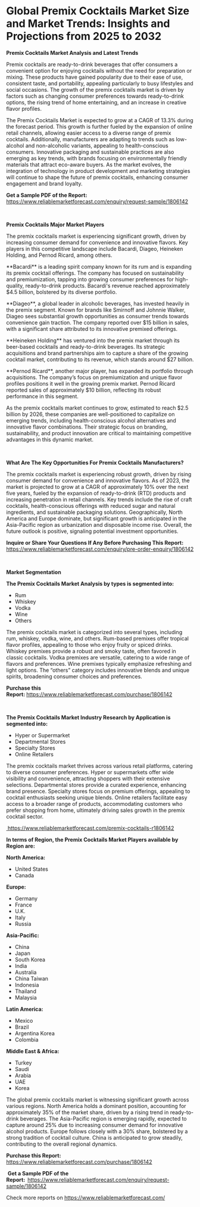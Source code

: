 <p><h1>Global Premix Cocktails Market Size and Market Trends: Insights and Projections from 2025 to 2032</h1></p><p><strong>Premix Cocktails Market Analysis and Latest Trends</strong></p>
<p><p>Premix cocktails are ready-to-drink beverages that offer consumers a convenient option for enjoying cocktails without the need for preparation or mixing. These products have gained popularity due to their ease of use, consistent taste, and portability, appealing particularly to busy lifestyles and social occasions. The growth of the premix cocktails market is driven by factors such as changing consumer preferences towards ready-to-drink options, the rising trend of home entertaining, and an increase in creative flavor profiles.</p><p>The Premix Cocktails Market is expected to grow at a CAGR of 13.3% during the forecast period. This growth is further fueled by the expansion of online retail channels, allowing easier access to a diverse range of premix cocktails. Additionally, manufacturers are adapting to trends such as low-alcohol and non-alcoholic variants, appealing to health-conscious consumers. Innovative packaging and sustainable practices are also emerging as key trends, with brands focusing on environmentally friendly materials that attract eco-aware buyers. As the market evolves, the integration of technology in product development and marketing strategies will continue to shape the future of premix cocktails, enhancing consumer engagement and brand loyalty.</p></p>
<p><strong>Get a Sample PDF of the Report:&nbsp;</strong> <a href="https://www.reliablemarketforecast.com/enquiry/request-sample/1806142?utm_campaign=3096&utm_medium=2&utm_source=Github&utm_content=ia&utm_term=07042025&utm_id=premix-cocktails">https://www.reliablemarketforecast.com/enquiry/request-sample/1806142</a></p>
<p>&nbsp;</p>
<p><strong>Premix Cocktails Major Market Players</strong></p>
<p><p>The premix cocktails market is experiencing significant growth, driven by increasing consumer demand for convenience and innovative flavors. Key players in this competitive landscape include Bacardi, Diageo, Heineken Holding, and Pernod Ricard, among others.</p><p>**Bacardi** is a leading spirit company known for its rum and is expanding its premix cocktail offerings. The company has focused on sustainability and premiumization, tapping into growing consumer preferences for high-quality, ready-to-drink products. Bacardi's revenue reached approximately $4.5 billion, bolstered by its diverse portfolio.</p><p>**Diageo**, a global leader in alcoholic beverages, has invested heavily in the premix segment. Known for brands like Smirnoff and Johnnie Walker, Diageo sees substantial growth opportunities as consumer trends towards convenience gain traction. The company reported over $15 billion in sales, with a significant share attributed to its innovative premixed offerings.</p><p>**Heineken Holding** has ventured into the premix market through its beer-based cocktails and ready-to-drink beverages. Its strategic acquisitions and brand partnerships aim to capture a share of the growing cocktail market, contributing to its revenue, which stands around $27 billion.</p><p>**Pernod Ricard**, another major player, has expanded its portfolio through acquisitions. The company’s focus on premiumization and unique flavor profiles positions it well in the growing premix market. Pernod Ricard reported sales of approximately $10 billion, reflecting its robust performance in this segment.</p><p>As the premix cocktails market continues to grow, estimated to reach $2.5 billion by 2026, these companies are well-positioned to capitalize on emerging trends, including health-conscious alcohol alternatives and innovative flavor combinations. Their strategic focus on branding, sustainability, and product innovation are critical to maintaining competitive advantages in this dynamic market.</p></p>
<p>&nbsp;</p>
<p><strong>What Are The Key Opportunities For Premix Cocktails Manufacturers?</strong></p>
<p><p>The premix cocktails market is experiencing robust growth, driven by rising consumer demand for convenience and innovative flavors. As of 2023, the market is projected to grow at a CAGR of approximately 10% over the next five years, fueled by the expansion of ready-to-drink (RTD) products and increasing penetration in retail channels. Key trends include the rise of craft cocktails, health-conscious offerings with reduced sugar and natural ingredients, and sustainable packaging solutions. Geographically, North America and Europe dominate, but significant growth is anticipated in the Asia-Pacific region as urbanization and disposable income rise. Overall, the future outlook is positive, signaling potential investment opportunities.</p></p>
<p><strong>Inquire or Share Your Questions If Any Before Purchasing This Report:</strong> <a href="https://www.reliablemarketforecast.com/enquiry/pre-order-enquiry/1806142?utm_campaign=3096&utm_medium=2&utm_source=Github&utm_content=ia&utm_term=07042025&utm_id=premix-cocktails">https://www.reliablemarketforecast.com/enquiry/pre-order-enquiry/1806142</a></p>
<p>&nbsp;</p>
<p><strong>Market Segmentation</strong></p>
<p><strong>The Premix Cocktails Market Analysis by types is segmented into:</strong></p>
<p><ul><li>Rum</li><li>Whiskey</li><li>Vodka</li><li>Wine</li><li>Others</li></ul></p>
<p><p>The premix cocktails market is categorized into several types, including rum, whiskey, vodka, wine, and others. Rum-based premixes offer tropical flavor profiles, appealing to those who enjoy fruity or spiced drinks. Whiskey premixes provide a robust and smoky taste, often favored in classic cocktails. Vodka premixes are versatile, catering to a wide range of flavors and preferences. Wine premixes typically emphasize refreshing and light options. The “others” category includes innovative blends and unique spirits, broadening consumer choices and preferences.</p></p>
<p><strong>Purchase this Report:&nbsp;</strong><a href="https://www.reliablemarketforecast.com/purchase/1806142?utm_campaign=3096&utm_medium=2&utm_source=Github&utm_content=ia&utm_term=07042025&utm_id=premix-cocktails">https://www.reliablemarketforecast.com/purchase/1806142</a></p>
<p>&nbsp;</p>
<p><strong>The Premix Cocktails Market Industry Research by Application is segmented into:</strong></p>
<p><ul><li>Hyper or Supermarket</li><li>Departmental Stores</li><li>Specialty Stores</li><li>Online Retailers</li></ul></p>
<p><p>The premix cocktails market thrives across various retail platforms, catering to diverse consumer preferences. Hyper or supermarkets offer wide visibility and convenience, attracting shoppers with their extensive selections. Departmental stores provide a curated experience, enhancing brand presence. Specialty stores focus on premium offerings, appealing to cocktail enthusiasts seeking unique blends. Online retailers facilitate easy access to a broader range of products, accommodating customers who prefer shopping from home, ultimately driving sales growth in the premix cocktail sector.</p></p>
<p><a href="https://www.reliablemarketforecast.com/premix-cocktails-r1806142?utm_campaign=3096&utm_medium=2&utm_source=Github&utm_content=ia&utm_term=07042025&utm_id=premix-cocktails">&nbsp;https://www.reliablemarketforecast.com/premix-cocktails-r1806142</a></p>
<p><strong>In terms of Region, the Premix Cocktails Market Players available by Region are:</strong></p>
<p>
    <p> <strong> North America: </strong>
        <ul>
            <li>United States</li>
            <li>Canada</li>
        </ul>
        </p> 
    <p> <strong> Europe: </strong>
        <ul>
            <li>Germany</li>
            <li>France</li>
            <li>U.K.</li>
            <li>Italy</li>
            <li>Russia</li>
        </ul>
        </p> 
    <p> <strong> Asia-Pacific: </strong>
        <ul>
            <li>China</li>
            <li>Japan</li>
            <li>South Korea</li>
            <li>India</li>
            <li>Australia</li>
            <li>China Taiwan</li>
            <li>Indonesia</li>
            <li>Thailand</li>
            <li>Malaysia</li>
        </ul>
        </p> 
    <p> <strong> Latin America: </strong>
        <ul>
            <li>Mexico</li>
            <li>Brazil</li>
            <li>Argentina Korea</li>
            <li>Colombia</li>
        </ul>
        </p> 
    <p> <strong> Middle East & Africa: </strong>
        <ul>
            <li>Turkey</li>
            <li>Saudi</li>
            <li>Arabia</li>
            <li>UAE</li>
            <li>Korea</li>
        </ul>
    </p>
    </p>
<p><p>The global premix cocktails market is witnessing significant growth across various regions. North America holds a dominant position, accounting for approximately 35% of the market share, driven by a rising trend in ready-to-drink beverages. The Asia-Pacific region is emerging rapidly, expected to capture around 25% due to increasing consumer demand for innovative alcohol products. Europe follows closely with a 30% share, bolstered by a strong tradition of cocktail culture. China is anticipated to grow steadily, contributing to the overall regional dynamics.</p></p>
<p><strong>Purchase this Report: </strong><a href="https://www.reliablemarketforecast.com/purchase/1806142?utm_campaign=3096&utm_medium=2&utm_source=Github&utm_content=ia&utm_term=07042025&utm_id=premix-cocktails">https://www.reliablemarketforecast.com/purchase/1806142</a></p>
<p>&nbsp;<strong>Get a Sample PDF of the Report:&nbsp;&nbsp;</strong><a href="https://www.reliablemarketforecast.com/enquiry/request-sample/1806142?utm_campaign=3096&utm_medium=2&utm_source=Github&utm_content=ia&utm_term=07042025&utm_id=premix-cocktails">https://www.reliablemarketforecast.com/enquiry/request-sample/1806142</a></p>
<p><strong></strong></p>
<p>Check more reports on <a href="https://www.reliablemarketforecast.com/?utm_campaign=3096&utm_medium=2&utm_source=Github&utm_content=ia&utm_term=07042025&utm_id=premix-cocktails">https://www.reliablemarketforecast.com/</a></p>